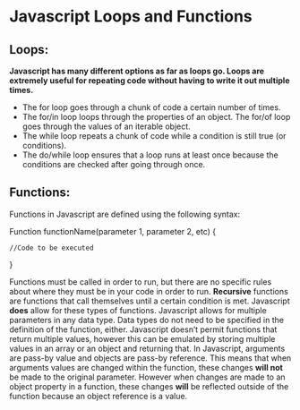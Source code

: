 # Javascript Loops and Functions

## Loops:

**Javascript has many different options as far as loops go. Loops are extremely useful for repeating code without having to write it out multiple times.**  
- The for loop goes through a chunk of code a certain number of times. 
- The for/in loop loops through the properties of an object. The for/of loop goes through the values of an iterable object. 
- The while loop repeats a chunk of code while a condition is still true (or conditions). 
- The do/while loop ensures that a loop runs at least once because the conditions are checked after going through once. 

## Functions:

Functions in Javascript are defined using the following syntax:

Function functionName(parameter 1, parameter 2, etc) {
	
	//Code to be executed
	
}

Functions must be called in order to run, but there are no specific rules about where they must be in your code in order to run. 
**Recursive** functions are functions that call themselves until a certain condition is met. Javascript **does** allow for these types of functions. 
Javascript allows for multiple parameters in any data type. Data types do not need to be specified in the definition of the function, either. 
Javascript doesn’t permit functions that return multiple values, however this can be emulated by storing multiple values in an array or an object and returning that.
In Javascript, arguments are pass-by value and objects are pass-by reference. This means that when arguments values are changed within the function, these changes **will not** be made to the original parameter. 
However when changes are made to an object property in a function, these changes **will** be reflected outside of the function because an object reference is a value.
